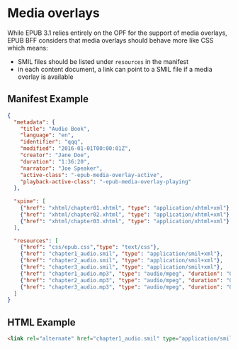 # Media overlays

While EPUB 3.1 relies entirely on the OPF for the support of media overlays, EPUB BFF considers that media overlays 
should behave more like CSS which means:

- SMIL files should be listed under `resources` in the manifest
- in each content document, a link can point to a SMIL file if a media overlay is available

## Manifest Example
```json
{
  "metadata": {
    "title": "Audio Book",
    "language": "en",
    "identifier": "qqq",
    "modified": "2016-01-01T00:00:01Z",
    "creator": "Jane Doe",
    "duration": "1:36:20",
    "narrator": "Joe Speaker",
    "active-class": "-epub-media-overlay-active",
    "playback-active-class": "-epub-media-overlay-playing"
  },
  
  "spine": [
    {"href": "xhtml/chapter01.xhtml", "type": "application/xhtml+xml"},
    {"href": "xhtml/chapter02.xhtml", "type": "application/xhtml+xml"},
    {"href": "xhtml/chapter03.xhtml", "type": "application/xhtml+xml"}
  ],

  "resources": [
    {"href": "css/epub.css","type": "text/css"}, 
    {"href": "chapter1_audio.smil", "type": "application/smil+xml"}, 
    {"href": "chapter2_audio.smil", "type": "application/smil+xml"}, 
    {"href": "chapter3_audio.smil", "type": "application/smil+xml"}, 
    {"href": "chapter1_audio.mp3", "type": "audio/mpeg", "duration": "0:32:29"},
    {"href": "chapter2_audio.mp3", "type": "audio/mpeg", "duration": "0:34:02"}, 
    {"href": "chapter3_audio.mp3", "type": "audio/mpeg", "duration": "0:29:49"}
  ]
}
```

## HTML Example

```html
<link rel="alternate" href="chapter1_audio.smil" type="application/smil+xml" />
```
